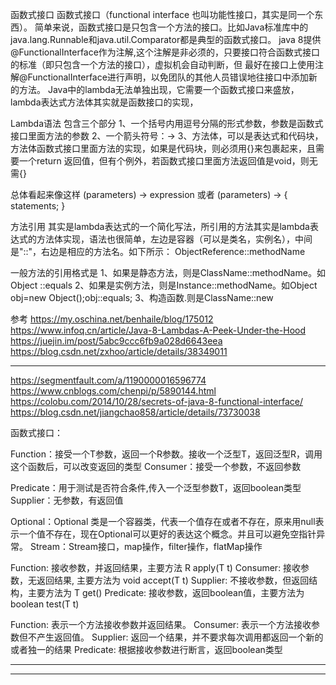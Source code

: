 函数式接口
函数式接口（functional interface 也叫功能性接口，其实是同一个东西）。
简单来说，函数式接口是只包含一个方法的接口。比如Java标准库中的java.lang.Runnable和java.util.Comparator都是典型的函数式接口。
java 8提供 @FunctionalInterface作为注解,这个注解是非必须的，只要接口符合函数式接口的标准（即只包含一个方法的接口），虚拟机会自动判断，但 最好在接口上使用注解@FunctionalInterface进行声明，以免团队的其他人员错误地往接口中添加新的方法。 
Java中的lambda无法单独出现，它需要一个函数式接口来盛放，lambda表达式方法体其实就是函数接口的实现，



Lambda语法
包含三个部分
1、一个括号内用逗号分隔的形式参数，参数是函数式接口里面方法的参数
2、一个箭头符号：->
3、方法体，可以是表达式和代码块，方法体函数式接口里面方法的实现，如果是代码块，则必须用{}来包裹起来，且需要一个return 返回值，但有个例外，若函数式接口里面方法返回值是void，则无需{}

总体看起来像这样
(parameters) -> expression 或者 (parameters) -> { statements; }


方法引用
其实是lambda表达式的一个简化写法，所引用的方法其实是lambda表达式的方法体实现，语法也很简单，左边是容器（可以是类名，实例名），中间是"::"，右边是相应的方法名。如下所示：
ObjectReference::methodName


一般方法的引用格式是
1、如果是静态方法，则是ClassName::methodName。如 Object ::equals
2、如果是实例方法，则是Instance::methodName。如Object obj=new Object();obj::equals;
3、构造函数.则是ClassName::new




参考
https://my.oschina.net/benhaile/blog/175012
https://www.infoq.cn/article/Java-8-Lambdas-A-Peek-Under-the-Hood
https://juejin.im/post/5abc9ccc6fb9a028d6643eea
https://blog.csdn.net/zxhoo/article/details/38349011


---------------------------------------------------------------------------------------------------------------------
https://segmentfault.com/a/1190000016596774
https://www.cnblogs.com/chenpi/p/5890144.html
https://colobu.com/2014/10/28/secrets-of-java-8-functional-interface/
https://blog.csdn.net/jiangchao858/article/details/73730038


函数式接口：

Function：接受一个T参数，返回一个R参数。接收一个泛型T，返回泛型R，调用这个函数后，可以改变返回的类型
Consumer：接受一个参数，不返回参数

Predicate：用于测试是否符合条件,传入一个泛型参数T，返回boolean类型
Supplier：无参数，有返回值


Optional：Optional<T> 类是一个容器类，代表一个值存在或者不存在，原来用null表示一个值不存在，现在Optional可以更好的表达这个概念。并且可以避免空指针异常。
Stream：Stream接口，map操作，filter操作，flatMap操作

Function: 接收参数，并返回结果，主要方法 R apply(T t)
Consumer: 接收参数，无返回结果, 主要方法为 void accept(T t)
Supplier: 不接收参数，但返回结构，主要方法为 T get()
Predicate: 接收参数，返回boolean值，主要方法为 boolean test(T t)


Function: 表示一个方法接收参数并返回结果。
Consumer: 表示一个方法接收参数但不产生返回值。
Supplier: 返回一个结果，并不要求每次调用都返回一个新的或者独一的结果
Predicate: 根据接收参数进行断言，返回boolean类型






---------------------------------------------------------------------------------------------------------------------



---------------------------------------------------------------------------------------------------------------------







